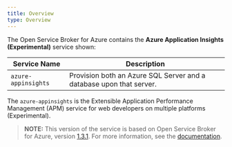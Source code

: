 ```yaml
---
title: Overview
type: Overview
---
```


The Open Service Broker for Azure contains the **Azure Application Insights (Experimental)** service shown:

| Service Name | Description |
|--------------|-------------|
| `azure-appinsights` | Provision both an Azure SQL Server and a database upon that server. |

The `azure-appinsights` is the Extensible Application Performance Management (APM) service for web developers on multiple platforms (Experimental).

>**NOTE:** This version of the service is based on Open Service Broker for Azure, version [1.3.1](https://github.com/Azure/open-service-broker-azure/releases).
For more information, see the [documentation](https://github.com/Azure/open-service-broker-azure/blob/v1.3.1/docs/modules/.md).
